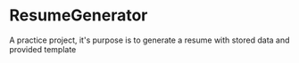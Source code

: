 # ResumeGenerator
A practice project, it's purpose is to generate a resume with stored data and provided template
